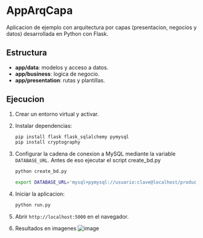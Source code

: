 # AppArqCapa


Aplicacion de ejemplo con arquitectura por capas (presentacion, negocios y datos) desarrollada en Python con Flask.

## Estructura
- **app/data**: modelos y acceso a datos.
- **app/business**: logica de negocio.
- **app/presentation**: rutas y plantillas.

## Ejecucion
1. Crear un entorno virtual y activar.
2. Instalar dependencias:
   ```bash
   pip install flask flask_sqlalchemy pymysql
   pip install cryptography
   ```
3. Configurar la cadena de conexion a MySQL mediante la variable `DATABASE_URL`.
   Antes de eso ejecutar el script create_bd.py
   ```bash
   python create_bd.py
   ```
   ```bash
   export DATABASE_URL='mysql+pymysql://usuario:clave@localhost/products_db'
   ```
5. Iniciar la aplicacion:
   ```bash
   python run.py
   ```
6. Abrir `http://localhost:5000` en el navegador.

7. Resultados en imagenes
![image](https://github.com/user-attachments/assets/5fd9b9da-7789-43f8-9df2-0fc1befe4438)
